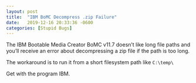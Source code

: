 ```yaml
---
layout: post
title:  "IBM BoMC Decompress .zip Failure"
date:   2019-12-16 20:33:36 -0600
categories: [Stupid Bugs]
---
```

The IBM Bootable Media Creator BoMC v11.7 doesn’t like long file paths and you’ll receive an error about decompressing a zip file if the path is too long.

The workaround is to run it from a short filesystem path like `C:\temp\`

Get with the program IBM.
